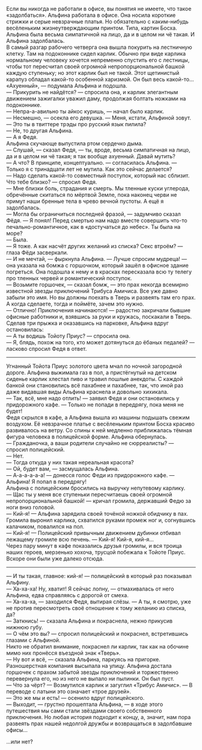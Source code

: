 Если вы никогда не работали в офисе, вы понятия не имеете, что такое «задолбаться». Альфина работала в офисе. Она носила короткие стрижки и серые невзрачные платья. Но обязательно с каким-нибудь весёленьким жизнеутверждающим принтом. Типа, картин Босха. Альфина была весьма симпатичной на лицо, да и в целом ни чё такая. И Альфина задолбалась.  
В самый разгар рабочего четверга она вышла покурить на лестничную клетку. Там на подоконнике сидел карлик. Обычно при виде карлика нормальному человеку хочется непременно спустить его с лестницы, чтобы тот пересчитал своей огромной непропорциональной башкой каждую ступеньку; но этот карлик был не такой. Этот щетинистый карапуз обладал какой-то особенной харизмой. Он был весь какой-то...  
«Ахуенный», — подумала Альфина и подошла.  
— Прикурить не найдётся? — спросила она, и карлик элегантным движением зажигалки уважил даму, продолжая болтать ножками на подоконнике.  
— Непра-а-авильно ты айкос куришь, — начал было карлик.  
— Несмешно, — осекла его девушка. — Меня, кстати, Альфиной зовут.  
— Это ты в твиттере трэды про русский язык пилила?  
— Не, то другая Альфина.  
— А я Федя.  
Альфина скучающе выпустила ртом сердечко дыма.  
— Слушай, — сказал Федя, — ты, вроде, весьма симпатичная на лицо, да и в целом ни чё такая; я так вообще ахуенный. Давай мутить?  
— А что? В принципе, концептуально. — согласилась Альфина. — Только я с тринадцати лет не мутила. Как это сейчас делается?  
— Надо сделать какой-то совместный поступок, который нас сблизит. Что тебе близко? — спросил Федя.  
— Мне близки боль, страдания и смерть. Мы тленные куски углерода, обречённые скитаться по мёртвой Земле, пока наконец черви не примут наши бренные тела в чрево вечной пустоты. А ещё я задолбалась.  
— Могла бы ограничиться последней фразой, — задумчиво сказал Фёдя. — Я понял! Перед смертью нам надо вместе совершить что-то печально-романтичное, как в «достучаться до небес». Ты была на море?  
— Была.  
— Я тоже. А как насчёт других желаний из списка? Секс втроём? — глаза Фёди засверкали.  
— И не мечтай, — фыркнула Альфина. — Лучше спросим мудреца! — она указала на бомжа с горшочком, который зашёл в офисное здание погреться. Она подошла к нему и в красках пересказала всю ту телегу про тленных червей и романтический поступок.  
— Возьмите горшочек, — сказал бомж, — это прах некогда всемирно известной звезды приключений Трибуса Амичиса. Все уже давно забыли это имя. Но вы должны поехать в Тверь и развеять там его прах. А когда сделаете, тогда и поймёте, зачем это нужно.  
— Отлично! Приключения начинаются! — радостно закричали бывшие офисные работники и, взявшись за руки и кружась, поскакали в Тверь.  
Сделав три прыжка и оказавшись на парковке, Альфина вдруг остановилась:  
— А ты водишь Тойоту Приус? — спросила она.  
— Я, блядь, похож на того, кто может дотянуться до ёбаных педалей? — ласково спросил Федя в ответ.  
 
***  
 
Угнанный Тойота Приус золотого цвета мчал по ночной загородной дороге. Альфина выжимала газ в пол, а пристёгнутый на детском сиденье карлик хлестал пиво и травил пошлые анекдоты. С каждой банкой они становились всё пахабнее и пахабнее, так, что иной раз даже видавшая виды Альфина краснела и довольно хихикала.  
— Так, всё, мне надо отлить! — заявил Федя и они остановились у придорожного кафе. — Только не попади в передрягу, пока меня не будет!  
Федя скрылся в кафе, а Альфина вышла из машины подышать свежим воздухом. Её невзрачное платье с весёленьким принтом Босха красиво развивалось на ветру. Со спины к ней медленно приближалась тёмная фигура человека в полицейской форме. Альфина обернулась.  
— Гражданочка, а ваши родители случайно не сюрреалисты? — спросил полицейский.  
— Нет.  
— Тогда откуда у них такая нереальная красота?  
— Ой, будет вам, — засмущалась Альфина.  
— А-а-а-а-а-а! — донесся голос Феди из придорожного кафе. — Альфина! Я попал в передрягу!  
Альфина с полицейским бросились на выручку непутевому карлику.  
— Щас ты у меня все ступеньки пересчитаешь своей огромной непропорциональной башкой! — кричал громила, державший Федю за ноги вниз головой.  
— Кий-я! — Альфина зарядила своей точёной ножкой обидчику в пах.  
Громила выронил карлика, схватился руками промеж ног и, согнувшись калачиком, повалился на пол.  
— Кий-я! — Полицейский привычным движением дубинки отбивал лежащему громиле всю печень. — Кий-я! Кий-я, кий-я…  
Через пару минут в кафе показались друзья громилы, и вся троица наших героев, мерзенько хохоча, трусцой побежала к Тойоте Приус. Вскоре они были уже далеко отсюда.  
 
***  
 
— И ты такая, главное: кий-я! — полицейский в который раз показывал Альфину.  
— Ха-ха-ха! Ну, хватит! Я сейчас лопну, — отмахивалась от него Альфина, едва справляясь с дорогой от смеха.  
— Ха-ха-ха, — заходился Федя, вытирая слёзы. — А ты, я смотрю, уже не против пересмотреть своё отношение к тому желанию из списка, да?  
— Заткнись! — сказала Альфина и покраснела, нежно прикусив нижнюю губу.  
— О чём это вы? — спросил полицейский и покраснел, встретившись глазами с Альфиной.  
Никто не обратил внимание, покраснел ли карлик, так как на обочине мимо них пронёсся въездной знак «Тверь».  
— Ну вот и всё, — сказала Альфина, паркуясь на пригорке.  
Разношерстная компания высыпала на улицу. Альфина достала горшочек с прахом забытой звезды приключений и торжественно перевернула его, но из него не выпало ни пылинки. Он был пуст.  
— Что за чёрт? — Возмутился карлик и загуглил «Трибус Амичис». — В переводе с латыни это означает «трое друзей».  
— Это же мы и есть! — осенило вдруг полицейского.  
— Выходит, — грустно прошептала Альфина, — в ходе этого путешествия мы сами стали звёздами своего собственного приключения. Но любая история подходит к концу, а, значит, нам пора развеять прах нашей недолгой дружбы и возвращаться в задолбавшие офисы…  
 
 
…или нет? 